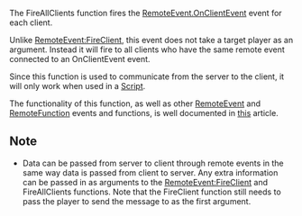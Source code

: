 The FireAllClients function fires the [RemoteEvent.OnClientEvent](https://developer.roblox.com/en-us/api-reference/event/RemoteEvent/OnClientEvent) event for each client.

Unlike [RemoteEvent:FireClient](https://developer.roblox.com/en-us/api-reference/function/RemoteEvent/FireClient), this event does not take a target player as an argument. Instead it will fire to all clients who have the same remote event connected to an OnClientEvent event.

Since this function is used to communicate from the server to the client, it will only work when used in a [Script](https://developer.roblox.com/en-us/api-reference/class/Script).

The functionality of this function, as well as other [RemoteEvent](https://developer.roblox.com/en-us/api-reference/class/RemoteEvent) and [RemoteFunction](https://developer.roblox.com/en-us/api-reference/class/RemoteFunction) events and functions, is well documented in [this](https://developer.roblox.com/articles/Remote-Functions-and-Events) article.

Note
----

*   Data can be passed from server to client through remote events in the same way data is passed from client to server. Any extra information can be passed in as arguments to the [RemoteEvent:FireClient](https://developer.roblox.com/en-us/api-reference/function/RemoteEvent/FireClient) and FireAllClients functions. Note that the FireClient function still needs to pass the player to send the message to as the first argument.